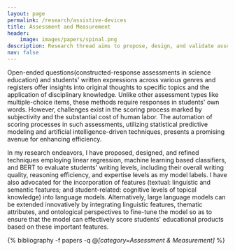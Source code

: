 ```yaml
---
layout: page
permalink: /research/assistive-devices
title: Assessment and Measurement
header:
    image: images/papers/spinal.png
description: Research thread aims to propose, design, and validate assessment framework as a pivotal driver for the entire learning system.
nav: false
---
```


Open-ended questions(constructed-response assessments in science education) and students' written expressions across various genres and registers offer insights into original thoughts to specific topics and the application of disciplinary knowledge. Unlike other assessment types like multiple-choice items, these methods require responses in students' own words. However, challenges exist in the scoring process marked by subjectivity and the substantial cost of human labor. The automation of scoring processes in such assessments, utilizing statistical predictive modeling and artificial intelligence-driven techniques, presents a promising avenue for enhancing efficiency.

In my research endeavors, I have proposed, designed, and refined techniques employing linear regression, machine learning based classifiers, and BERT to evaluate students' writing levels, including their overall writing quality, reasoning efficiency, and expertise levels as my model labels. I have also advocated for the incorporation of features (textual: linguistic and semantic features; and student-related: cognitive levels of topical knowledge) into language models. Alternatively, large language models can be extended innovatively by integrating linguistic features, thematic attributes, and ontological perspectives to fine-tune the model so as to ensure that the model can effectively score students' educational products based on these important features.

<div class="publications">

{% bibliography -f papers -q @*[category=Assessment & Measurement]* %}

</div>
